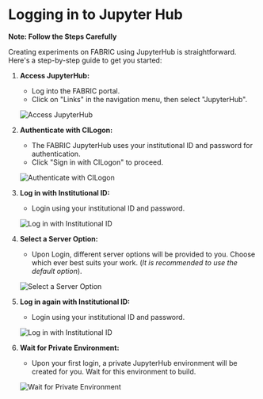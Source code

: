 # Logging in to Jupyter Hub

**Note: Follow the Steps Carefully**

Creating experiments on FABRIC using JupyterHub is straightforward. Here's a step-by-step guide to get you started:

1. **Access JupyterHub:**
   - Log into the FABRIC portal.
   - Click on "Links" in the navigation menu, then select "JupyterHub".
   
   ![Access JupyterHub](https://learn.fabric-testbed.net/wp-content/uploads/2021/08/1-portal-jupyter-hub-annotated.png)

2. **Authenticate with CILogon:**
   - The FABRIC JupyterHub uses your institutional ID and password for authentication.
   - Click "Sign in with CILogon" to proceed.
   
   ![Authenticate with CILogon](https://learn.fabric-testbed.net/wp-content/uploads/2021/08/2-CILogon-1-annotated.png)

3. **Log in with Institutional ID:**
   - Login using your institutional ID and password.
   
   ![Log in with Institutional ID](https://learn.fabric-testbed.net/wp-content/uploads/2021/08/CreateAccount-7-UniversityIDPassword.png)
   
4. **Select a Server Option:**
   - Upon Login, different server options will be provided to you. Choose which ever best suits your work. (*It is recommended to use the default option*). 
   
   ![Select a Server Option](https://transfer.sh/A84IsgftTr/Screenshot%202023-08-09%20at%202.20.56%20AM.png)
   
5. **Log in again with Institutional ID:**
   - Login using your institutional ID and password.
   
   ![Log in with Institutional ID](https://learn.fabric-testbed.net/wp-content/uploads/2021/08/CreateAccount-7-UniversityIDPassword.png)

6. **Wait for Private Environment:**
   - Upon your first login, a private JupyterHub environment will be created for you. Wait for this environment to build.
   
   ![Wait for Private Environment](https://learn.fabric-testbed.net/wp-content/uploads/2021/08/4-WaitForEnvironmentToBuild.png)
